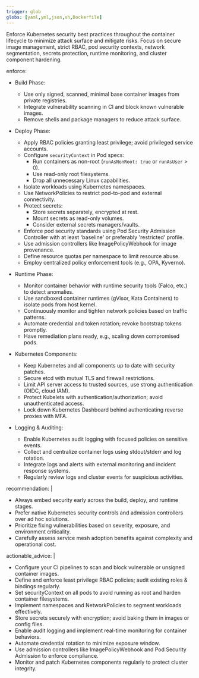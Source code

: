 ```yaml
---
trigger: glob
globs: [yaml,yml,json,sh,Dockerfile]
---
```




  Enforce Kubernetes security best practices throughout the container lifecycle to minimize attack surface and mitigate risks. Focus on secure image management, strict RBAC, pod security contexts, network segmentation, secrets protection, runtime monitoring, and cluster component hardening.


enforce:
  - Build Phase:
      - Use only signed, scanned, minimal base container images from private registries.
      - Integrate vulnerability scanning in CI and block known vulnerable images.
      - Remove shells and package managers to reduce attack surface.

  - Deploy Phase:
      - Apply RBAC policies granting least privilege; avoid privileged service accounts.
      - Configure `securityContext` in Pod specs:
          - Run containers as non-root (`runAsNonRoot: true` or `runAsUser` > 0).
          - Use read-only root filesystems.
          - Drop all unnecessary Linux capabilities.
      - Isolate workloads using Kubernetes namespaces.
      - Use NetworkPolicies to restrict pod-to-pod and external connectivity.
      - Protect secrets:
          - Store secrets separately, encrypted at rest.
          - Mount secrets as read-only volumes.
          - Consider external secrets managers/vaults.
      - Enforce pod security standards using Pod Security Admission Controller with at least 'baseline' or preferably 'restricted' profile.
      - Use admission controllers like ImagePolicyWebhook for image provenance.
      - Define resource quotas per namespace to limit resource abuse.
      - Employ centralized policy enforcement tools (e.g., OPA, Kyverno).

  - Runtime Phase:
      - Monitor container behavior with runtime security tools (Falco, etc.) to detect anomalies.
      - Use sandboxed container runtimes (gVisor, Kata Containers) to isolate pods from host kernel.
      - Continuously monitor and tighten network policies based on traffic patterns.
      - Automate credential and token rotation; revoke bootstrap tokens promptly.
      - Have remediation plans ready, e.g., scaling down compromised pods.

  - Kubernetes Components:
      - Keep Kubernetes and all components up to date with security patches.
      - Secure etcd with mutual TLS and firewall restrictions.
      - Limit API server access to trusted sources, use strong authentication (OIDC, cloud IAM).
      - Protect Kubelets with authentication/authorization; avoid unauthenticated access.
      - Lock down Kubernetes Dashboard behind authenticating reverse proxies with MFA.

  - Logging & Auditing:
      - Enable Kubernetes audit logging with focused policies on sensitive events.
      - Collect and centralize container logs using stdout/stderr and log rotation.
      - Integrate logs and alerts with external monitoring and incident response systems.
      - Regularly review logs and cluster events for suspicious activities.

recommendation: |
  - Always embed security early across the build, deploy, and runtime stages.
  - Prefer native Kubernetes security controls and admission controllers over ad hoc solutions.
  - Prioritize fixing vulnerabilities based on severity, exposure, and environment criticality.
  - Carefully assess service mesh adoption benefits against complexity and operational cost.

actionable_advice: |
  - Configure your CI pipelines to scan and block vulnerable or unsigned container images.
  - Define and enforce least privilege RBAC policies; audit existing roles & bindings regularly.
  - Set securityContext on all pods to avoid running as root and harden container filesystems.
  - Implement namespaces and NetworkPolicies to segment workloads effectively.
  - Store secrets securely with encryption; avoid baking them in images or config files.
  - Enable audit logging and implement real-time monitoring for container behaviors.
  - Automate credential rotation to minimize exposure window.
  - Use admission controllers like ImagePolicyWebhook and Pod Security Admission to enforce compliance.
  - Monitor and patch Kubernetes components regularly to protect cluster integrity.

